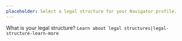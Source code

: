 ```yaml
---
placeholder: Select a legal structure for your Navigator profile.
---
```


What is your legal structure? `Learn about legal structures|legal-structure-learn-more`

